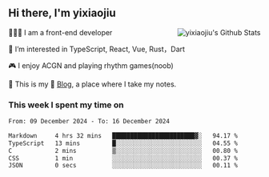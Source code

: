 ## Hi there, I'm yixiaojiu

<img align="right" src="https://bad-apple-github-readme.vercel.app/api?show_icons=true&hide_title=true&hide_rank=true&count_private=true&show_bg=1&username=yixiaojiu" alt="yixiaojiu's Github Stats"/>

🧑🏻‍💻 I am a front-end developer

👀 I’m interested in TypeScript, React, Vue, Rust，Dart

🎮 I enjoy ACGN and playing rhythm games(noob)

🌱 This is my 📝 [Blog](https://note.yixiaojiu.top), a place where I take my notes.

### This week I spent my time on

<!--START_SECTION:waka-->

```txt
From: 09 December 2024 - To: 16 December 2024

Markdown     4 hrs 32 mins   ███████████████████████▓░   94.17 %
TypeScript   13 mins         █░░░░░░░░░░░░░░░░░░░░░░░░   04.55 %
C            2 mins          ▒░░░░░░░░░░░░░░░░░░░░░░░░   00.80 %
CSS          1 min           ░░░░░░░░░░░░░░░░░░░░░░░░░   00.37 %
JSON         0 secs          ░░░░░░░░░░░░░░░░░░░░░░░░░   00.11 %
```

<!--END_SECTION:waka-->
